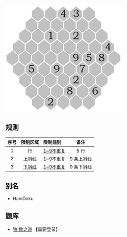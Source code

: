![](../../images/sudoku/蜂巢数独.png)

## 规则
| 序号 | 限制区域 | 限制规则 | 备注 |
| :---: | :---: | :--- | :---: |
| 1 | 行 | [1~9不重复] | 9 行 |
| 2 | [上斜线] | [1~9不重复] | 9 条上斜线 |
| 3 | [下斜线] | [1~9不重复] | 9 条下斜线 |

## 别名
- HaniDoku

## 题库
- [独·数之道](http://www.sudokufans.org.cn/lx/comb.index.php) 【需要登录】

[1~9不重复]: ../../rules.md#1~9不重复
[上斜线]: ../../rules.md#上斜线
[下斜线]: ../../rules.md#下斜线